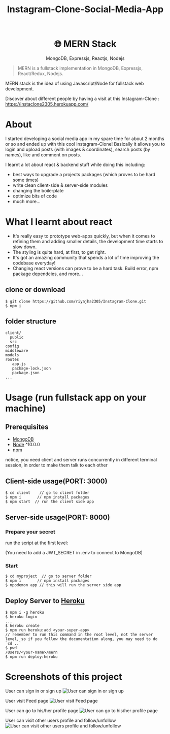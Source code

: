 <h1 align="center">Instagram-Clone-Social-Media-App</h1>
<br>

<h1 align="center">
🌐 MERN Stack
</h1>
<p align="center">
MongoDB, Expressjs, Reactjs, Nodejs
</p>

> MERN is a fullstack implementation in MongoDB, Expressjs, React/Redux, Nodejs.

MERN stack is the idea of using Javascript/Node for fullstack web development.

Discover about different people by having a visit at this Instagram-Clone : 
https://instaclone2305.herokuapp.com/


# About
I started developing a social media app in my spare time for about 2 months or so and ended up with this cool Instagram-Clone!
Basically it allows you to login and upload posts (with images & coordinates), search posts (by names), like and comment on posts.

I learnt a lot about react & backend stuff while doing this including:
- best ways to upgrade a projects packages (which proves to be hard some times)
- write clean client-side & server-side modules
- changing the boilerplate
- optimize bits of code
- much more...

# What I learnt about react
- It's really easy to prototype web-apps quickly, but when it comes to refining them and adding smaller details, the development time starts to slow down. 
- The styling is quite hard, at first, to get right.
- It's got an amazing community that spends a lot of time improving the codebase everyday!
- Changing react versions can prove to be a hard task. Build error, npm package dependcies, and more...



## clone or download
```terminal
$ git clone https://github.com/riyajha2305/Instagram-Clone.git
$ npm i
```

## folder structure
```terminal
client/
  public
  src
config
middleware
models
routes
   app.js
   package-lock.json
   package.json
...
```

# Usage (run fullstack app on your machine)

## Prerequisites
- [MongoDB](https://gist.github.com/nrollr/9f523ae17ecdbb50311980503409aeb3)
- [Node](https://nodejs.org/en/download/) ^10.0.0
- [npm](https://nodejs.org/en/download/package-manager/)

notice, you need client and server runs concurrently in different terminal session, in order to make them talk to each other

## Client-side usage(PORT: 3000)
```terminal
$ cd client    // go to client folder
$ npm i       // npm install packages
$ npm start  // run the client side app

```

## Server-side usage(PORT: 8000)

### Prepare your secret

run the script at the first level:

(You need to add a JWT_SECRET in .env to connect to MongoDB)

### Start

```terminal
$ cd myproject  // go to server folder
$ npm i       // npm install packages
$ npodemon app // this will run the server side app
```

## Deploy Server to [Heroku](https://dashboard.heroku.com/)
```terminal
$ npm i -g heroku
$ heroku login
...
$ heroku create
$ npm run heroku:add <your-super-app>
// remember to run this command in the root level, not the server level, so if you follow the documentation along, you may need to do `cd ..`
$ pwd
/Users/<your-name>/mern
$ npm run deploy:heroku
```


# Screenshots of this project

User can sign in or sign up
![User can sign in or sign up](https://github.com/riyajha2305/Instagram-Clone/blob/master/screenshots/1.png)

User visit Feed page
![User visit Feed page](https://github.com/riyajha2305/Instagram-Clone/blob/master/screenshots/2.png)

User can go to his/her profile page
![User can go to his/her profile page](https://github.com/riyajha2305/Instagram-Clone/blob/master/screenshots/3.png)

User can visit other users profile and follow/unfollow
![User can visit other users profile and follow/unfollow](https://github.com/riyajha2305/Instagram-Clone/blob/master/screenshots/4.png)
